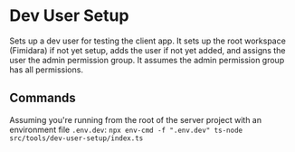 # Dev User Setup

Sets up a dev user for testing the client app. It sets up the root workspace (Fimidara) if not yet setup, adds the user if not yet added, and assigns the user the admin permission group. It assumes the admin permission group has all permissions.

## Commands

Assuming you're running from the root of the server project with an environment file `.env.dev`:
`npx env-cmd -f ".env.dev" ts-node src/tools/dev-user-setup/index.ts`
